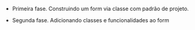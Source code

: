 - Primeira fase.
    Construindo um form via classe com padrão de projeto.

- Segunda fase.
    Adicionando classes e funcionalidades ao form